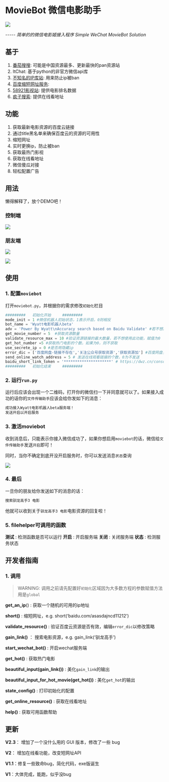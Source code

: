 # MovieBot 微信电影助手

![](logo.png)

*----- 简单的的微信电影姬接入程序 Simple WeChat MovieBot Solution*

## 基于

1. [番茄搜搜](https://fqsousou.com): 可能是中国资源最多、更新最快的pan资源站
2. ItChat: 基于python的非官方微信api库
3. [不知名的IP库站](https://www.xicidaili.com/nn/): 用来防止ip被ban
4. [百度缩短网址服务](https://dwz.cn):
5. [58921影视站](http://58921.com): 提供电影排名数据
6. [疯子搜索](http://ifkdy.com): 提供在线看地址

## 功能

1. 获取最新电影资源的百度云链接
2. 通过title黑名单来确保百度云的资源的可用性
3. 缩短网址
4. 实时更换ip，防止被ban
5. 获取最热门影视
6. 获取在线看地址
6. 微信傻瓜对接
7. 轻松配置广告

## 用法

懒得解释了，放个DEMO吧！

### 控制端

![](demo/4.jpg)



### 朋友端

![](demo/2.jpg)

![](demo/1.jpg)

## 使用

### 1. 配置`moviebot`

打开`moviebot.py`，并根据你的需求修改`初始化`栏目

```python
#########   初始化开始     #########
mode_init = 1 #微信机器人初始状态，1表示开启，0则相反
bot_name = 'Wyatt电影机器人beta'
adv = 'Power By Wyatt\nAccuracy search based on Baidu Validate' #若不想加广告，赋 adv=''
get_movie_number = 5  #获取资源数量
validate_resource_max = 10 #验证资源链接的最大数量，若不想使用此功能，赋值为0
get_hot_number =5 #获取热门电影的个数，如果为0，则不获取
use_secrete_ip = 0 #是否用隐藏ip
error_dic = ['百度网盘-链接不存在','关注公众号获取资源','获取资源加'] #百度网盘关键词黑名单
send_online_watch_address = 5 # 发送在线观看链接的个数，0为不发送
baidu_short_link_token = '*********************' # https://dwz.cn/console/userinfo 申请百度短网址的token
#########   初始化结束     #########
```

### 2. 运行`run.py`

运行后应该会出现一个二维码，打开你的微信扫一下并同意就可以了。如果接入成功的话你的`文件传输助手`应该会给你发如下的消息：

```txt
成功接入Wyatt电影机器人beta服务端！
发送开启以开启服务
```

### 3. 激活moviebot

收到消息后，只能表示你接入微信成功了，如果你想启用`moviebot`的话，微信给`文件传输助手`发送`开启`即可！

同时，当你不确定到底开没开启服务时，你可以发送消息`状态`查询

![](demo/5.png)

### 4. 最后

一旦你的朋友给你发送如下的消息的话：

```txt
搜索驯龙高手3 电影
```

他就可以收到关于`驯龙高手3 电影`电影资源的回复啦！

### 5. filehelper可调用的函数

**测试** : 检测函数是否可以运行
**开启** : 开启服务端
**关闭** : 关闭服务端
**状态** : 检测服务状态

## 开发者指南

### 1. 调用

> WARNING: 调用之前请先配置好`初始化`区域因为大多数方程的参数赋值方法用是`global`

**get_an_ip**() : 获取一个随机的可用的ip地址

**short()** : 缩短网址，e.g. short(‘baidu.com/asasdajncd11212’)

**validate_resource()** : 验证百度云资源是否有效，编辑`error_dic`以修改策略

**gain_link()** ： 搜索电影资源，e.g. gain_link(‘驯龙高手’)

**start_wechat_bot()** : 开启wechat服务端

**get_hot()** : 获取热门电影

**beautiful_input(gain_link())** : 美化`gain_link`的输出

**beautiful_input_for_hot_movie(get_hot())** : 美化`get_hot`的输出

**state_config()** : 打印初始化的配置

**get_online_resource()** : 获取在线看地址

**help()** : 获取可用函数帮助

## 更新

**V2.3**： 增加了一个没什么用的 GUI 版本，修改了一些 bug

**V2**： 增加在线看功能，改变短网址API

**V1.1**：修复一些致命bug，简化代码，exe版诞生

**V1**：大体完成，能跑，似乎没bug


